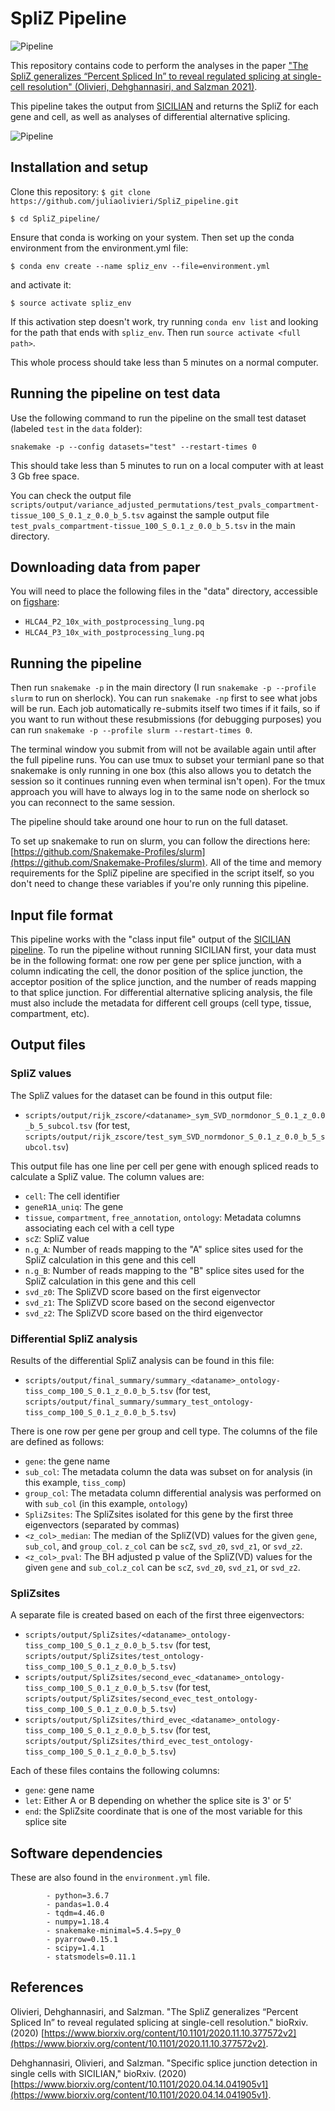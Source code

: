 # SpliZ Pipeline

![Pipeline](splice_summary.jpg)

This repository contains code to perform the analyses in the paper ["The SpliZ generalizes “Percent Spliced In” to reveal regulated splicing at single-cell resolution" (Olivieri, Dehghannasiri, and Salzman 2021)](https://www.biorxiv.org/content/10.1101/2020.11.10.377572v2). 

This pipeline takes the output from [SICILIAN](https://github.com/salzmanlab/SICILIAN) and returns the SpliZ for each gene and cell, as well as analyses of differential alternative splicing.

![Pipeline](pipeline.png)


## Installation and setup

Clone this repository:
`$ git clone https://github.com/juliaolivieri/SpliZ_pipeline.git`

`$ cd SpliZ_pipeline/`

Ensure that conda is working on your system. <!-- If you are working on sherlock on the horence partition, you can try adding `export PATH="/share/PI/horence/applications/anaconda3/bin/:$PATH"` to your .bashrc. -->
Then set up the conda environment from the environment.yml file:

`$ conda env create --name spliz_env --file=environment.yml`

and activate it:

`$ source activate spliz_env`

If this activation step doesn't work, try running `conda env list` and looking for the path that ends with `spliz_env`. Then run `source activate <full path>`. <!-- for example `source activate /share/PI/horence/applications/anaconda3/envs/spliz_env`. -->

This whole process should take less than 5 minutes on a normal computer.

## Running the pipeline on test data

Use the following command to run the pipeline on the small test dataset (labeled `test` in the `data` folder):

`snakemake -p --config datasets="test" --restart-times 0`

This should take less than 5 minutes to run on a local computer with at least 3 Gb free space.

You can check the output file `scripts/output/variance_adjusted_permutations/test_pvals_compartment-tissue_100_S_0.1_z_0.0_b_5.tsv` against the sample output file `test_pvals_compartment-tissue_100_S_0.1_z_0.0_b_5.tsv` in the main directory.

## Downloading data from paper

You will need to place the following files in the "data" directory, accessible on [figshare](https://figshare.com/articles/dataset/Tables_and_Data_for_SpliZ_Manuscript/14378819):
* `HLCA4_P2_10x_with_postprocessing_lung.pq`
* `HLCA4_P3_10x_with_postprocessing_lung.pq`

<!--
And the following file in the util_files directory:
* `GRCh38_latest_genomic.gtf`

If you are working on Sherlock with access to the horence partition, you can run 

`cp /oak/stanford/groups/horence/JuliaO/SZS_data/* data/`

and

`cp /oak/stanford/groups/horence/JuliaO/gtf_files/GRCh38_latest_genomic.gtf util_files/`

to get these files.
-->

## Running the pipeline

Then run `snakemake -p` in the main directory (I run `snakemake -p --profile slurm` to run on sherlock). You can run `snakemake -np` first to see what jobs will be run. Each job automatically re-submits itself two times if it fails, so if you want to run without these resubmissions (for debugging purposes) you can run `snakemake -p --profile slurm --restart-times 0`.

The terminal window you submit from will not be available again until after the full pipeline runs. You can use tmux to subset your termianl pane so that snakemake is only running in one box (this also allows you to detatch the session so it continues running even when terminal isn't open). For the tmux approach you will have to always log in to the same node on sherlock so you can reconnect to the same session. 

The pipeline should take around one hour to run on the full dataset.

To set up snakemake to run on slurm, you can follow the directions here: [https://github.com/Snakemake-Profiles/slurm](https://github.com/Snakemake-Profiles/slurm). <!-- If you are working on sherlock using the horence partition, you can try copying the folder `/oak/stanford/groups/horence/JuliaO/snakemake/` to `~/.config` by running `cp -r /oak/stanford/groups/horence/JuliaO/snakemake ~/.config/` instead. You can then edit `~/.config/snakemake/slurm/slurm-submit.py` to change the `SBATCH_DEFAULTS` variable if you want (the current defaults are to use the partitions owners and horence, 10 minutes of time, and 4Gb of memory). --> All of the time and memory requirements for the SpliZ pipeline are specified in the script itself, so you don't need to change these variables if you're only running this pipeline.

## Input file format
This pipeline works with the "class input file" output of the [SICILIAN pipeline](https://github.com/salzmanlab/SICILIAN). To run the pipeline without running SICILIAN first, your data must be in the following format:
 one row per gene per splice junction, with a column indicating the cell, the donor position of the splice junction, the acceptor position of the splice junction, and the number of reads mapping to that splice junction. For differential alternative splicing analysis, the file must also include the metadata for different cell groups (cell type, tissue, compartment, etc).

## Output files

### SpliZ values

The SpliZ values for the dataset can be found in this output file:

* `scripts/output/rijk_zscore/<dataname>_sym_SVD_normdonor_S_0.1_z_0.0_b_5_subcol.tsv` (for test, `scripts/output/rijk_zscore/test_sym_SVD_normdonor_S_0.1_z_0.0_b_5_subcol.tsv`)

This output file has one line per cell per gene with enough spliced reads to calculate a SpliZ value. The column values are:

* `cell`: The cell identifier
* `geneR1A_uniq`: The gene
* `tissue`, `compartment`, `free_annotation`, `ontology`: Metadata columns associating each cel with a cell type
* `scZ`: SpliZ value
* `n.g_A`: Number of reads mapping to the "A" splice sites used for the SpliZ calculation in this gene and this cell
* `n.g_B`: Number of reads mapping to the "B" splice sites used for the SpliZ calculation in this gene and this cell
* `svd_z0`: The SpliZVD score based on the first eigenvector
* `svd_z1`: The SpliZVD score based on the second eigenvector
* `svd_z2`: The SpliZVD score based on the third eigenvector

### Differential SpliZ analysis

Results of the differential SpliZ analysis can be found in this file:

* `scripts/output/final_summary/summary_<dataname>_ontology-tiss_comp_100_S_0.1_z_0.0_b_5.tsv` (for test, `scripts/output/final_summary/summary_test_ontology-tiss_comp_100_S_0.1_z_0.0_b_5.tsv`)

There is one row per gene per group and cell type. The columns of the file are defined as follows:

* `gene`: the gene name
* `sub_col`: The metadata column the data was subset on for analysis (in this example, `tiss_comp`)
* `group_col`:  The metadata column differential analysis was performed on with `sub_col` (in this example, `ontology`)
* `SpliZsites`: The SpliZsites isolated for this gene by the first three eigenvectors (separated by commas)
* `<z_col>_median`: The median of the SpliZ(VD) values for the given `gene`, `sub_col`, and `group_col`. `z_col` can be `scZ`, `svd_z0`, `svd_z1`, or `svd_z2`.
* `<z_col>_pval`: The BH adjusted p value of the SpliZ(VD) values for the given `gene` and `sub_col`.`z_col` can be `scZ`, `svd_z0`, `svd_z1`, or `svd_z2`.

### SpliZsites

A separate file is created based on each of the first three eigenvectors:

* `scripts/output/SpliZsites/<dataname>_ontology-tiss_comp_100_S_0.1_z_0.0_b_5.tsv` (for test, `scripts/output/SpliZsites/test_ontology-tiss_comp_100_S_0.1_z_0.0_b_5.tsv`)
* `scripts/output/SpliZsites/second_evec_<dataname>_ontology-tiss_comp_100_S_0.1_z_0.0_b_5.tsv` (for test, `scripts/output/SpliZsites/second_evec_test_ontology-tiss_comp_100_S_0.1_z_0.0_b_5.tsv`)
* `scripts/output/SpliZsites/third_evec_<dataname>_ontology-tiss_comp_100_S_0.1_z_0.0_b_5.tsv` (for test, `scripts/output/SpliZsites/third_evec_test_ontology-tiss_comp_100_S_0.1_z_0.0_b_5.tsv`)

Each of these files contains the following columns:

* `gene`: gene name
* `let`: Either A or B depending on whether the splice site is 3' or 5'
* `end`: the SpliZsite coordinate that is one of the most variable for this splice site


## Software dependencies

These are also found in the `environment.yml` file.

```
        - python=3.6.7
        - pandas=1.0.4
        - tqdm=4.46.0
        - numpy=1.18.4
        - snakemake-minimal=5.4.5=py_0
        - pyarrow=0.15.1
        - scipy=1.4.1
        - statsmodels=0.11.1
```

## References
Olivieri, Dehghannasiri, and Salzman. "The SpliZ generalizes “Percent Spliced In” to reveal regulated splicing at single-cell resolution." bioRxiv. (2020) [https://www.biorxiv.org/content/10.1101/2020.11.10.377572v2](https://www.biorxiv.org/content/10.1101/2020.11.10.377572v2).

Dehghannasiri, Olivieri, and Salzman. "Specific splice junction detection in single cells with SICILIAN," bioRxiv. (2020) [https://www.biorxiv.org/content/10.1101/2020.04.14.041905v1](https://www.biorxiv.org/content/10.1101/2020.04.14.041905v1).
